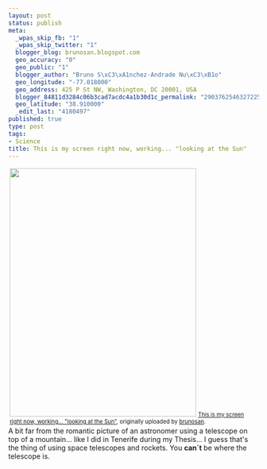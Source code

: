 ```yaml
--- 
layout: post
status: publish
meta: 
  _wpas_skip_fb: "1"
  _wpas_skip_twitter: "1"
  blogger_blog: brunosan.blogspot.com
  geo_accuracy: "0"
  geo_public: "1"
  blogger_author: "Bruno S\xC3\xA1nchez-Andrade Nu\xC3\xB1o"
  geo_longitude: "-77.018000"
  geo_address: 425 P St NW, Washington, DC 20001, USA
  blogger_84811d3284c06b3cad7acdc4a1b30d1c_permalink: "2903762546327225907"
  geo_latitude: "38.910000"
  _edit_last: "4180497"
published: true
type: post
tags: 
- Science
title: This is my screen right now, working... "looking at the Sun"
---
```

<div style="text-align:left;padding:3px;"><a title="photo sharing" href="http://www.flickr.com/photos/nasonurb/4274416019/"><img class="aligncenter" src="http://farm5.static.flickr.com/4057/4274416019_bb08e84c0b.jpg" alt="" width="375" height="500" /></a>
<span style="font-size:.8em;margin-top:0;"><a href="http://www.flickr.com/photos/nasonurb/4274416019/">This is my screen right now, working... "looking at the Sun"</a>, originally uploaded by <a href="http://www.flickr.com/people/nasonurb/">brunosan</a>.</span></div>
A bit far from the romantic picture of an astronomer using a telescope on top of a mountain... like I did in Tenerife during my Thesis...
I guess that's the thing of using space telescopes and rockets. You <strong>can´t</strong> be where the telescope is.
